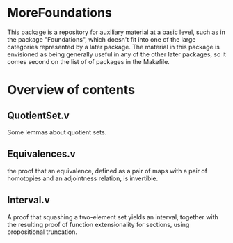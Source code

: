 MoreFoundations
===============

This package is a repository for auxiliary material at a basic level, such as
in the package "Foundations", which doesn't fit into one of the large
categories represented by a later package.  The material in this package is
envisioned as being generally useful in any of the other later packages, so it
comes second on the list of of packages in the Makefile.

Overview of contents
====================

## QuotientSet.v

Some lemmas about quotient sets.

## Equivalences.v

the proof that an equivalence, defined as a pair of maps with a pair of
homotopies and an adjointness relation, is invertible.

## Interval.v

A proof that squashing a two-element set yields an interval, together with the
resulting proof of function extensionality for sections, using propositional
truncation.
